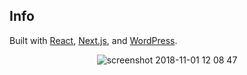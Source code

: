 

## Info
Built with [React](https://reactjs.org/), [Next.js](https://nextjs.org/), and [WordPress](https://wordpress.org/).

<p align="center">
	<img src="https://user-images.githubusercontent.com/5230729/47921410-2ac91e00-de7a-11e8-8046-d21a22f92d79.jpg" alt="screenshot 2018-11-01 12 08 47" />
</p>

